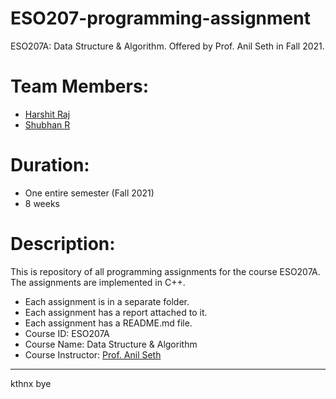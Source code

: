 # ESO207-programming-assignment
ESO207A: Data Structure &amp; Algorithm. Offered by Prof. Anil Seth in Fall 2021.
# Team Members:
- [Harshit Raj](https://github.com/1-Harshit)
- [Shubhan R](https://github.com/server-crash)

# Duration: 
- One entire semester (Fall 2021)
- 8 weeks

# Description:
This is repository of all programming assignments for the course ESO207A. The assignments are implemented in C++. 
- Each assignment is in a separate folder. 
- Each assignment has a report attached to it.
- Each assignment has a README.md file.
- Course ID: ESO207A
- Course Name: Data Structure &amp; Algorithm
- Course Instructor: [Prof. Anil Seth](https://www.cse.iitk.ac.in/users/seth/)

---
kthnx bye